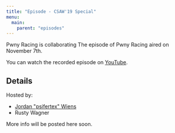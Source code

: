 ```yaml
---
title: "Episode - CSAW'19 Special"
menu:
  main:
    parent: "episodes"
---
```


Pwny Racing is collaborating The  episode of Pwny Racing aired on November 7th.  

You can watch the recorded episode on [YouTube](https://www.youtube.com/watch?v=lYLbwayCzps).

## Details


Hosted by:

* [Jordan "psifertex" Wiens](https://twitter.com/psifertex)
* Rusty Wagner


More info will be posted here soon.
